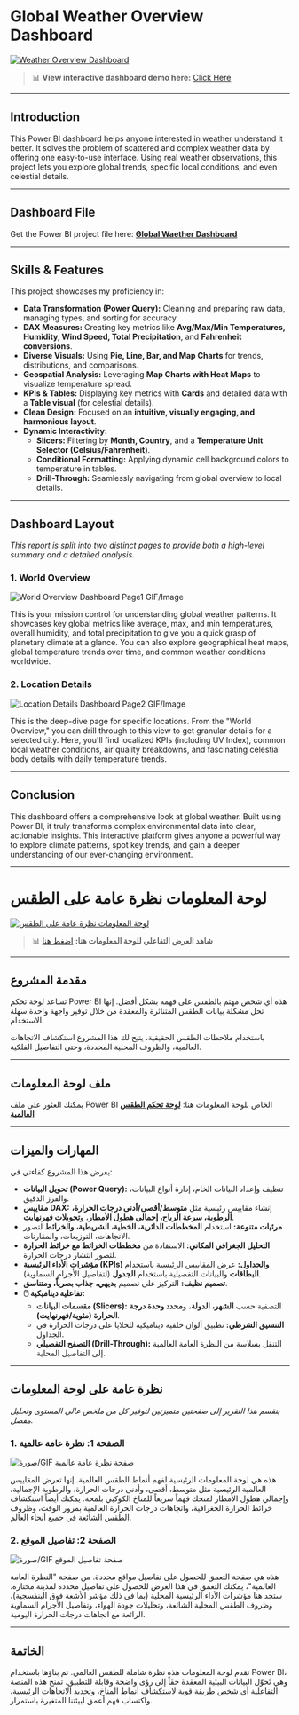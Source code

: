 # Global Weather Overview Dashboard


<a href="https://drive.google.com/file/d/1KNKne9v9ojPId5e-kDISbu5JBmE8xYos/view?usp=sharing" target="_blank">
  <img src="WeatherOverview.gif" alt="Weather Overview Dashboard" style="max-width:100%;">
</a>

> 📊 **View interactive dashboard demo here:** [Click Here](https://drive.google.com/file/d/1wAYhASo5g8RRpCqWGA8V3gGpB3qy1Uo_/view?usp=sharing)

---
##  Introduction

This Power BI dashboard helps anyone interested in weather understand it better. It solves the problem of scattered and complex weather data by offering one easy-to-use interface. Using real weather observations, this project lets you explore global trends, specific local conditions, and even celestial details.


---

##  Dashboard File

Get the Power BI project file here: **[Global Waether Dashboard](<GlobalWeatherDashboard.pbix>)** 

---

## Skills & Features

This project showcases my proficiency in:

* **Data Transformation (Power Query):** Cleaning and preparing raw data, managing types, and sorting for accuracy.
* **DAX Measures:** Creating key metrics like **Avg/Max/Min Temperatures, Humidity, Wind Speed, Total Precipitation**, and **Fahrenheit conversions**.
* **Diverse Visuals:** Using **Pie, Line, Bar, and Map Charts** for trends, distributions, and comparisons.
* **Geospatial Analysis:** Leveraging **Map Charts with Heat Maps** to visualize temperature spread.
* **KPIs & Tables:** Displaying key metrics with **Cards** and detailed data with a **Table visual** (for celestial details).
* **Clean Design:** Focused on an **intuitive, visually engaging, and harmonious layout**.
* **Dynamic Interactivity:**
    * **Slicers:** Filtering by **Month, Country**, and a **Temperature Unit Selector (Celsius/Fahrenheit)**.
    * **Conditional Formatting:** Applying dynamic cell background colors to temperature in tables.
    * **Drill-Through:** Seamlessly navigating from global overview to local details.

---

## Dashboard Layout

*This report is split into two distinct pages to provide both a high-level summary and a detailed analysis.*

### **1. World Overview**

![World Overview Dashboard Page1 GIF/Image](Dashboard1.png)

This is your mission control for understanding global weather patterns. It showcases key global metrics like average, max, and min temperatures, overall humidity, and total precipitation to give you a quick grasp of planetary climate at a glance. You can also explore geographical heat maps, global temperature trends over time, and common weather conditions worldwide.


### **2. Location Details**
![Location Details Dashboard Page2 GIF/Image](dashboard2.png)

This is the deep-dive page for specific locations. From the "World Overview," you can drill through to this view to get granular details for a selected city. Here, you'll find localized KPIs (including UV Index), common local weather conditions, air quality breakdowns, and fascinating celestial body details with daily temperature trends.

----

##  Conclusion

This dashboard offers a comprehensive look at global weather. Built using Power BI, it truly transforms complex environmental data into clear, actionable insights. This interactive platform gives anyone a powerful way to explore climate patterns, spot key trends, and gain a deeper understanding of our ever-changing environment.

---

#  لوحة المعلومات نظرة عامة على الطقس

<a href="https://drive.google.com/file/d/1KNKne9v9ojPId5e-kDISbu5JBmE8xYos/view?usp=sharing" target="_blank">
  <img src="WeatherOverview.gif" alt="لوحة المعلومات نظرة عامة على الطقس" style="max-width:100%;">
</a>

> 📊 **شاهد العرض التفاعلي للوحة المعلومات هنا:** [اضغط هنا](https://drive.google.com/file/d/1wAYhASo5g8RRpCqWGA8V3gGpB3qy1Uo_/view?usp=sharing)

---

##  مقدمة المشروع

تساعد لوحة تحكم Power BI هذه أي شخص مهتم بالطقس على فهمه بشكل أفضل. إنها تحل مشكلة بيانات الطقس المتناثرة والمعقدة من خلال توفير 
واجهة واحدة سهلة الاستخدام. 

باستخدام ملاحظات الطقس الحقيقية، يتيح لك هذا المشروع استكشاف الاتجاهات العالمية، والظروف المحلية المحددة، وحتى التفاصيل الفلكية.


---

##  ملف لوحة المعلومات

يمكنك العثور على ملف Power BI الخاص بلوحة المعلومات هنا: **[لوحة تحكم الطقس العالمية](GlobalWeatherDashboard.pbix)**

---

##  المهارات والميزات

يعرض هذا المشروع كفاءتي في:

* **تحويل البيانات (Power Query):** تنظيف وإعداد البيانات الخام، إدارة أنواع البيانات، والفرز الدقيق.
* **مقاييس DAX:** إنشاء مقاييس رئيسية مثل **متوسط/أقصى/أدنى درجات الحرارة، الرطوبة، سرعة الرياح، إجمالي هطول الأمطار**، و**تحويلات فهرنهايت**.
* **مرئيات متنوعة:** استخدام **المخططات الدائرية، الخطية، الشريطية، والخرائط** لتصور الاتجاهات، التوزيعات، والمقارنات.
* **التحليل الجغرافي المكاني:** الاستفادة من **مخططات الخرائط مع خرائط الحرارة** لتصور انتشار درجات الحرارة.
* **مؤشرات الأداء الرئيسية (KPIs) والجداول:** عرض المقاييس الرئيسية باستخدام **البطاقات** والبيانات التفصيلية باستخدام **الجدول** (لتفاصيل الأجرام السماوية).
* **تصميم نظيف:** التركيز على تصميم **بديهي، جذاب بصرياً، ومتناسق**.
* **🖱️ تفاعلية ديناميكية:**
    * **مقسمات البيانات (Slicers):** التصفية حسب **الشهر، الدولة**، و**محدد وحدة درجة الحرارة (مئوية/فهرنهايت)**.
    * **التنسيق الشرطي:** تطبيق ألوان خلفية ديناميكية للخلايا على درجات الحرارة في الجداول.
    * **التصفح التفصيلي (Drill-Through):** التنقل بسلاسة من النظرة العامة العالمية إلى التفاصيل المحلية.

---

##  نظرة عامة على لوحة المعلومات

*ينقسم هذا التقرير إلى صفحتين متميزتين لتوفير كل من ملخص عالي المستوى وتحليل مفصل.*

### **1. الصفحة 1: نظرة عامة عالمية**

![صورة/GIF صفحة نظرة عامة عالمية](Dashboard1.png)

هذه هي لوحة المعلومات الرئيسية لفهم أنماط الطقس العالمية. إنها تعرض المقاييس العالمية الرئيسية مثل متوسط، أقصى، وأدنى درجات الحرارة، والرطوبة الإجمالية، وإجمالي هطول الأمطار لمنحك فهماً سريعاً للمناخ الكوكبي بلمحة. يمكنك أيضاً استكشاف خرائط الحرارة الجغرافية، واتجاهات درجات الحرارة العالمية بمرور الوقت، وظروف الطقس الشائعة في جميع أنحاء العالم.

### **2. الصفحة 2: تفاصيل الموقع**

![صورة/GIF صفحة تفاصيل الموقع](dashboard2.png)

هذه هي صفحة التعمق للحصول على تفاصيل مواقع محددة. من صفحة "النظرة العامة العالمية"، يمكنك التعمق في هذا العرض للحصول على تفاصيل محددة لمدينة مختارة. 
ستجد هنا مؤشرات الأداء الرئيسية المحلية (بما في ذلك مؤشر الأشعة فوق البنفسجية)، وظروف الطقس المحلية الشائعة، وتحليلات جودة الهواء، وتفاصيل الأجرام السماوية الرائعة مع اتجاهات درجات الحرارة اليومية.

---

##  الخاتمة

تقدم لوحة المعلومات هذه نظرة شاملة للطقس العالمي. تم بناؤها باستخدام Power BI، وهي تُحوّل البيانات البيئية المعقدة حقاً إلى رؤى واضحة وقابلة للتطبيق. تمنح هذه المنصة التفاعلية أي شخص طريقة قوية لاستكشاف أنماط المناخ، وتحديد الاتجاهات الرئيسية، واكتساب فهم أعمق لبيئتنا المتغيرة باستمرار.
